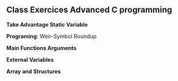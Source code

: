 ## Class Exercices Advanced C programming

**Take Advantage Static Variable**

**Programing**: Weir-Symbol Roundup

**Main Functions Arguments**

**External Variables**

**Array and Structures**
